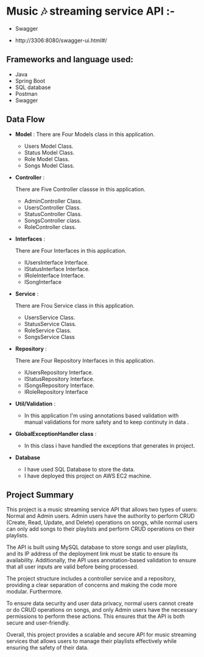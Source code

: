 # Music 🎶 streaming service API :-
* Swagger
- http://3306:8080/swagger-ui.html#/
## Frameworks and language used:
-  Java
-  Spring Boot
-  SQL database
-  Postman
-  Swagger
## Data Flow


* **Model** :
  There are Four Models class in this application.
    * Users Model Class.
    * Status Model Class.
    * Role Model Class.
    * Songs Model Class.


* **Controller** :

  There are Five Controller classse in this application.

    * AdminController Class.
    * UsersController Class.
    * StatusController Class.
    * SongsController class.
    * RoleController class. 


* **Interfaces** :

  There are Four Interfaces in this application.
    * IUsersInterface Interface.
    * IStatusInterface Interface.
    * IRoleInterface Interface.
    * ISongInterface


* **Service** :

  There are Frou Service class in this application.

    * UsersService Class.
    * StatusService Class.
    * RoleService Class.
    * SongsService Class
  


* **Repository** :

  There are Four Repository Interfaces in this application.

    * IUsersRepository Interface.
    * IStatusRepository Interface.
    * ISongsRepository Interface.
    * IRoleRepository Interface


* **Util/Validation** :
    * In this application I'm using annotations based validation with manual validations for more safety and to keep continuty in data .



* **GlobalExceptionHandler class** :
  * In this class i have handled the exceptions that generates in project.



* **Database**

    * I have used SQL Database to store the data.
    * I have deployed this project on AWS EC2 machine.

## Project Summary

This project is a music streaming service API that allows two types of users: Normal and Admin users. Admin users have the authority to perform CRUD (Create, Read, Update, and Delete) operations on songs, while normal users can only add songs to their playlists and perform CRUD operations on their playlists.

The API is built using MySQL database to store songs and user playlists, and its IP address of the deployment link must be static to ensure its availability. Additionally, the API uses annotation-based validation to ensure that all user inputs are valid before being processed.

The project structure includes a controller service and a repository, providing a clear separation of concerns and making the code more modular. Furthermore.

To ensure data security and user data privacy, normal users cannot create or do CRUD operations on songs, and only Admin users have the necessary permissions to perform these actions. This ensures that the API is both secure and user-friendly.

Overall, this project provides a scalable and secure API for music streaming services that allows users to manage their playlists effectively while ensuring the safety of their data.




  













  
